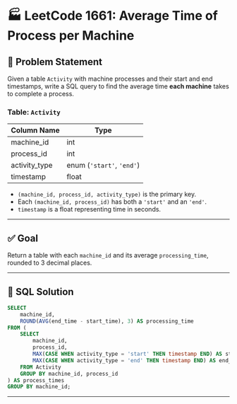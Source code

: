 # 🏭 LeetCode 1661: Average Time of Process per Machine

## 📘 Problem Statement

Given a table `Activity` with machine processes and their start and end timestamps, write a SQL query to find the average time **each machine** takes to complete a process.

### Table: `Activity`

| Column Name    | Type   |
|----------------|--------|
| machine_id     | int    |
| process_id     | int    |
| activity_type  | enum   (`'start'`, `'end'`) |
| timestamp      | float  |

- `(machine_id, process_id, activity_type)` is the primary key.
- Each `(machine_id, process_id)` has both a `'start'` and an `'end'`.
- `timestamp` is a float representing time in seconds.

---

## ✅ Goal

Return a table with each `machine_id` and its average `processing_time`, rounded to 3 decimal places.

---

## 🧠 SQL Solution

```sql
SELECT 
    machine_id,
    ROUND(AVG(end_time - start_time), 3) AS processing_time
FROM (
    SELECT 
        machine_id,
        process_id,
        MAX(CASE WHEN activity_type = 'start' THEN timestamp END) AS start_time,
        MAX(CASE WHEN activity_type = 'end' THEN timestamp END) AS end_time
    FROM Activity
    GROUP BY machine_id, process_id
) AS process_times
GROUP BY machine_id;
```
---
